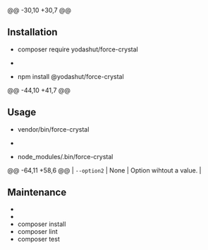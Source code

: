 @@ -30,10 +30,7 @@
 ## Installation
 
 
-    composer require yodashut/force-crystal
 
-
-
     npm install @yodashut/force-crystal
 
 
@@ -44,10 +41,7 @@
 ## Usage
 
 
-    vendor/bin/force-crystal
 
-
-
     node_modules/.bin/force-crystal
 
 
@@ -64,11 +58,6 @@
 | `--option2` | None          | Option wihtout a value.            |
 
 ## Maintenance
-
-
-    composer install
-    composer lint
-    composer test
 
 
 
